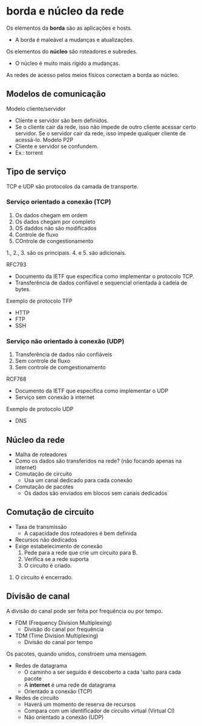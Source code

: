 # borda e núcleo da rede

Os elementos da **borda** são as aplicações e hosts.
- A borda é maleável a mudanças e atualizações.

Os elementos do **núcleo** são roteadores e subredes.
- O núcleo é muito mais rígido a mudanças.

As redes de acesso pelos meios físicos conectam a borda ao núcleo.

## Modelos de comunicação

Modelo cliente/servidor
- Cliente e servidor são bem definidos.
- Se o cliente cair da rede, isso não impede de outro cliente acessar certo servidor. Se o servidor cair da rede, isso impede qualquer cliente de acessá-lo.
Modelo P2P
- Cliente e servidor se confundem.
- Ex.: torrent

## Tipo de serviço

TCP e UDP são protocolos da camada de transporte.

### Serviço orientado a conexão (TCP)

1. Os dados chegam em ordem
2. Os dados chegam por completo
3. OS daddos não são modificados
4. Controle de fluxo
5. COntrole de congestionamento

1., 2., 3. são os principais. 4. e 5. são adicionais.

RFC793
- Documento da IETF que especifica como implementar o protocolo TCP.
- Transferência de dados confiável e sequencial orientada à cadeia de bytes.

Exemplo de protocolo TFP
- HTTP
- FTP
- SSH

### Serviço não orientado à conexão (UDP)

1. Transferência de dados não confiáveis
2. Sem controle de fluxo
3. Sem controle de comgestionamento

RCF768
- Documento da IETF que especifica como implementar o UDP
- Serviço sem conexão à internet

Exemplo de protocolo UDP
- DNS

## Núcleo da rede

- Malha de roteadores
- Como os dados são transferidos na rede? (não focando apenas na internet)
- Comutação de circuito
  - Usa um canal dedicado para cada conexão
- Comutação de pacotes
  - Os dados são enviados em blocos sem canais dedicados

## Comutação de circuito

- Taxa de transmissão
  - A capacidade dos roteadores é bem definida
- Recursos não dedicados
- Exige estabelecimento de conexão
  1. Pede para a rede que crie um circuito para B.
  2. Verifica se a rede suporta
  3. O circuito é criado.
1. O circuito é encerrado.

## Divisão de canal

A divisão do canal pode ser feita por frequência ou por tempo.

- FDM (Frequency Division Multiplexing)
  - Divisão do canal por frequência
- TDM (Time Division Multiplexing)
  - Divisão do canal por tempo

Os pacotes, quando unidos, constroem uma mensagem.
- Redes de datagrama
  - O caminho a ser seguido é descoberto a cada 'salto para cada pacote
  - A **internet** é uma rede de datagrama
  - Orientado a conexão (TCP)
- Redes de circuito
  - Haverá um momento de reserva de recursos
  - Compara com um identificador de circuito virtual (Virtual CI)
  - Não orientado a conexão (UDP)